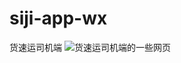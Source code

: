 # siji-app-wx
货速运司机端
![货速运司机端的一些网页](https://github.com/UseAder/siji-app-wx/blob/master/images/nav.png,https://github.com/UseAder/siji-app-wx/blob/master/images/nav.pn,)

